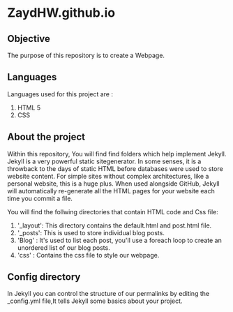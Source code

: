 # ZaydHW.github.io

## Objective
The purpose of this repository is to create a Webpage.

## Languages
Languages used for this project are :
1. HTML 5
2. CSS

## About the project
Within this repository, You will find find folders which help implement Jekyll. Jekyll is a very powerful static sitegenerator. In some senses, it is a throwback to the days of static HTML before databases were used to store website content. For simple sites without complex architectures, like a personal website, this is a huge plus. When used alongside GitHub, Jekyll will automatically re-generate all the HTML pages for your website each time you commit a file.

You will find the follwing directories that contain HTML code and Css file:
1. '_layout': This directory contains the default.html and post.html file.
2. '_posts': This is used to store individual blog posts.
3. 'Blog' : It's used to list each post, you'll use a foreach loop to create an unordered list of our blog posts.
4. 'css' : Contains the css file to style our webpage.

## Config directory
In Jekyll you can control the structure of our permalinks by editing the _config.yml file,It tells Jekyll some basics about your project.
